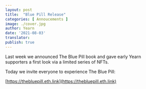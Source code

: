```yaml
---
layout: post
title:  "Blue Pill Release"
categories: [ Annoucements ]
image: ./cover.jpg
author: Yearn
date: '2021-08-03'
translator:
publish: true
---
```


Last week we announced The Blue Pill book and gave early Yearn supporters a first look via a limited series of NFTs.

Today we invite everyone to experience The Blue Pill:

[https://thebluepill.eth.link](https://thebluepill.eth.link)
